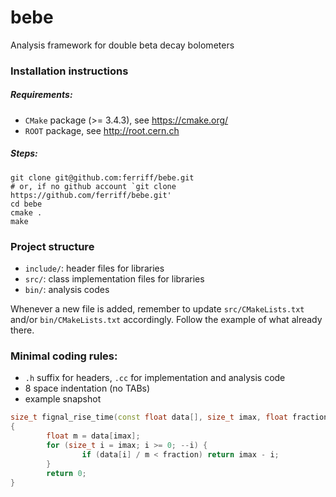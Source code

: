 # bebe

Analysis framework for double beta decay bolometers

### Installation instructions

##### Requirements:
   * `CMake` package (>= 3.4.3), see https://cmake.org/
   * `ROOT` package, see http://root.cern.ch

##### Steps:

```
git clone git@github.com:ferriff/bebe.git
# or, if no github account `git clone https://github.com/ferriff/bebe.git'
cd bebe
cmake .
make
```

### Project structure

   * `include/`: header files for libraries
   * `src/`: class implementation files for libraries
   * `bin/`: analysis codes

Whenever a new file is added, remember to update `src/CMakeLists.txt`
and/or `bin/CMakeLists.txt` accordingly. Follow the example of what
already there.

### Minimal coding rules:
   * `.h` suffix for headers, `.cc` for implementation and analysis code
   * 8 space indentation (no TABs)
   * example snapshot
```C++
size_t fignal_rise_time(const float data[], size_t imax, float fraction)
{
        float m = data[imax];
        for (size_t i = imax; i >= 0; --i) {
                if (data[i] / m < fraction) return imax - i;
        }
        return 0;
}
```
